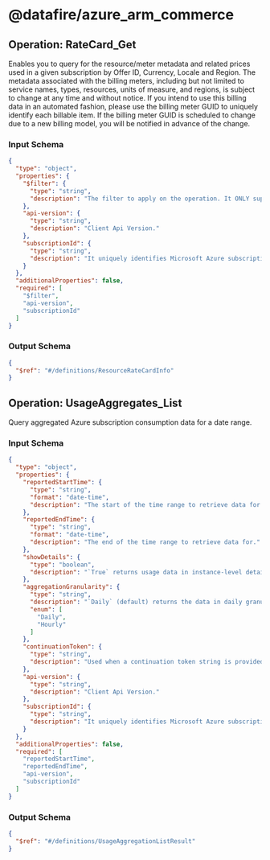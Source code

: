 # @datafire/azure_arm_commerce


## Operation: RateCard_Get
Enables you to query for the resource/meter metadata and related prices used in a given subscription by Offer ID, Currency, Locale and Region. The metadata associated with the billing meters, including but not limited to service names, types, resources, units of measure, and regions, is subject to change at any time and without notice. If you intend to use this billing data in an automated fashion, please use the billing meter GUID to uniquely identify each billable item. If the billing meter GUID is scheduled to change due to a new billing model, you will be notified in advance of the change. 

### Input Schema
```json
{
  "type": "object",
  "properties": {
    "$filter": {
      "type": "string",
      "description": "The filter to apply on the operation. It ONLY supports the 'eq' and 'and' logical operators at this time. All the 4 query parameters 'OfferDurableId',  'Currency', 'Locale', 'Region' are required to be a part of the $filter."
    },
    "api-version": {
      "type": "string",
      "description": "Client Api Version."
    },
    "subscriptionId": {
      "type": "string",
      "description": "It uniquely identifies Microsoft Azure subscription. The subscription ID forms part of the URI for every service call."
    }
  },
  "additionalProperties": false,
  "required": [
    "$filter",
    "api-version",
    "subscriptionId"
  ]
}
```
### Output Schema
```json
{
  "$ref": "#/definitions/ResourceRateCardInfo"
}
```
## Operation: UsageAggregates_List
Query aggregated Azure subscription consumption data for a date range.

### Input Schema
```json
{
  "type": "object",
  "properties": {
    "reportedStartTime": {
      "type": "string",
      "format": "date-time",
      "description": "The start of the time range to retrieve data for."
    },
    "reportedEndTime": {
      "type": "string",
      "format": "date-time",
      "description": "The end of the time range to retrieve data for."
    },
    "showDetails": {
      "type": "boolean",
      "description": "`True` returns usage data in instance-level detail, `false` causes server-side aggregation with fewer details. For example, if you have 3 website instances, by default you will get 3 line items for website consumption. If you specify showDetails = false, the data will be aggregated as a single line item for website consumption within the time period (for the given subscriptionId, meterId, usageStartTime and usageEndTime)."
    },
    "aggregationGranularity": {
      "type": "string",
      "description": "`Daily` (default) returns the data in daily granularity, `Hourly` returns the data in hourly granularity.",
      "enum": [
        "Daily",
        "Hourly"
      ]
    },
    "continuationToken": {
      "type": "string",
      "description": "Used when a continuation token string is provided in the response body of the previous call, enabling paging through a large result set. If not present, the data is retrieved from the beginning of the day/hour (based on the granularity) passed in. "
    },
    "api-version": {
      "type": "string",
      "description": "Client Api Version."
    },
    "subscriptionId": {
      "type": "string",
      "description": "It uniquely identifies Microsoft Azure subscription. The subscription ID forms part of the URI for every service call."
    }
  },
  "additionalProperties": false,
  "required": [
    "reportedStartTime",
    "reportedEndTime",
    "api-version",
    "subscriptionId"
  ]
}
```
### Output Schema
```json
{
  "$ref": "#/definitions/UsageAggregationListResult"
}
```
